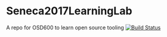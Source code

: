 # Seneca2017LearningLab
A repo for OSD600 to learn open source tooling
[![Build Status](https://travis-ci.org/cgsingh/Seneca2017LearningLab.svg?branch=master)](https://travis-ci.org/cgsingh/Seneca2017LearningLab)
